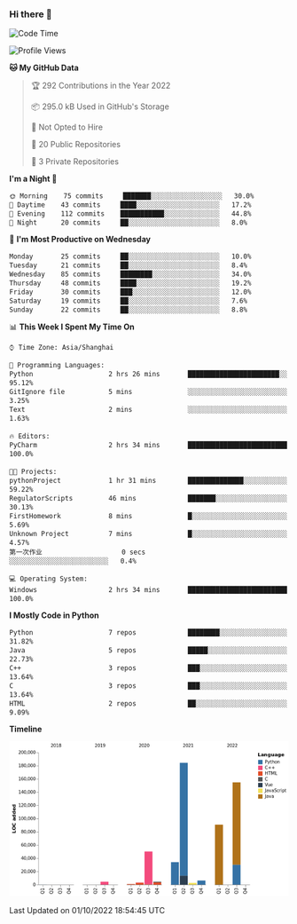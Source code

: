 ### Hi there 👋

<!--START_SECTION:waka-->
![Code Time](http://img.shields.io/badge/Code%20Time-558%20hrs-blue)

![Profile Views](http://img.shields.io/badge/Profile%20Views-0-blue)

**🐱 My GitHub Data** 

> 🏆 292 Contributions in the Year 2022
 > 
> 📦 295.0 kB Used in GitHub's Storage 
 > 
> 🚫 Not Opted to Hire
 > 
> 📜 20 Public Repositories 
 > 
> 🔑 3 Private Repositories  
 > 
**I'm a Night 🦉** 

```text
🌞 Morning    75 commits     ███████░░░░░░░░░░░░░░░░░░   30.0% 
🌆 Daytime    43 commits     ████░░░░░░░░░░░░░░░░░░░░░   17.2% 
🌃 Evening    112 commits    ███████████░░░░░░░░░░░░░░   44.8% 
🌙 Night      20 commits     ██░░░░░░░░░░░░░░░░░░░░░░░   8.0%

```
📅 **I'm Most Productive on Wednesday** 

```text
Monday       25 commits     ██░░░░░░░░░░░░░░░░░░░░░░░   10.0% 
Tuesday      21 commits     ██░░░░░░░░░░░░░░░░░░░░░░░   8.4% 
Wednesday    85 commits     ████████░░░░░░░░░░░░░░░░░   34.0% 
Thursday     48 commits     ████░░░░░░░░░░░░░░░░░░░░░   19.2% 
Friday       30 commits     ███░░░░░░░░░░░░░░░░░░░░░░   12.0% 
Saturday     19 commits     ██░░░░░░░░░░░░░░░░░░░░░░░   7.6% 
Sunday       22 commits     ██░░░░░░░░░░░░░░░░░░░░░░░   8.8%

```


📊 **This Week I Spent My Time On** 

```text
⌚︎ Time Zone: Asia/Shanghai

💬 Programming Languages: 
Python                   2 hrs 26 mins       ███████████████████████░░   95.12% 
GitIgnore file           5 mins              ░░░░░░░░░░░░░░░░░░░░░░░░░   3.25% 
Text                     2 mins              ░░░░░░░░░░░░░░░░░░░░░░░░░   1.63%

🔥 Editors: 
PyCharm                  2 hrs 34 mins       █████████████████████████   100.0%

🐱‍💻 Projects: 
pythonProject            1 hr 31 mins        ██████████████░░░░░░░░░░░   59.22% 
RegulatorScripts         46 mins             ███████░░░░░░░░░░░░░░░░░░   30.13% 
FirstHomework            8 mins              █░░░░░░░░░░░░░░░░░░░░░░░░   5.69% 
Unknown Project          7 mins              █░░░░░░░░░░░░░░░░░░░░░░░░   4.57% 
第一次作业                    0 secs              ░░░░░░░░░░░░░░░░░░░░░░░░░   0.4%

💻 Operating System: 
Windows                  2 hrs 34 mins       █████████████████████████   100.0%

```

**I Mostly Code in Python** 

```text
Python                   7 repos             ████████░░░░░░░░░░░░░░░░░   31.82% 
Java                     5 repos             █████░░░░░░░░░░░░░░░░░░░░   22.73% 
C++                      3 repos             ███░░░░░░░░░░░░░░░░░░░░░░   13.64% 
C                        3 repos             ███░░░░░░░░░░░░░░░░░░░░░░   13.64% 
HTML                     2 repos             ██░░░░░░░░░░░░░░░░░░░░░░░   9.09%

```


**Timeline**

![Chart not found](https://raw.githubusercontent.com/SuperMaxine/SuperMaxine/main/charts/bar_graph.png) 


 Last Updated on 01/10/2022 18:54:45 UTC
<!--END_SECTION:waka-->

<!--
**SuperMaxine/SuperMaxine** is a ✨ _special_ ✨ repository because its `README.md` (this file) appears on your GitHub profile.

Here are some ideas to get you started:

- 🔭 I’m currently working on ...
- 🌱 I’m currently learning ...
- 👯 I’m looking to collaborate on ...
- 🤔 I’m looking for help with ...
- 💬 Ask me about ...
- 📫 How to reach me: ...
- 😄 Pronouns: ...
- ⚡ Fun fact: ...
-->


